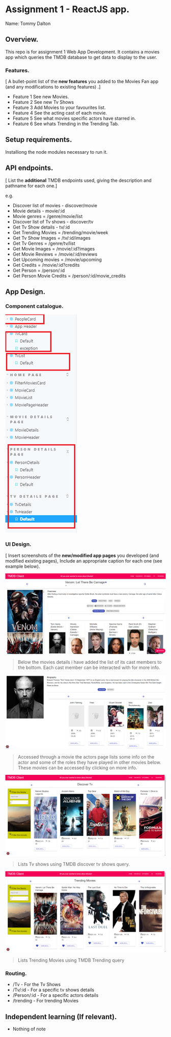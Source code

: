 # Assignment 1 - ReactJS app.

Name: Tommy Dalton

## Overview.

This repo is for assignment 1 Web App Development. It contains a movies app which queries the TMDB database to get data to display to the user.

### Features.
[ A bullet-point list of the __new features__ you added to the Movies Fan app (and any modifications to existing features) .]
 
+ Feature 1 See new Movies.
+ Feature 2 See new Tv Shows
+ Feature 3 Add Movies to your favourites list.
+ Feature 4 See the acting cast of each movie.
+ Feature 5 See what movies specific actors have starred in.
+ Feature 6 See whats Trending in the Trending Tab.

## Setup requirements.

Installiong the node modules necessary to run it.



## API endpoints.

[ List the __additional__ TMDB endpoints used, giving the description and pathname for each one.] 

e.g.
+ Discover list of movies - discover/movie
+ Movie details - movie/:id
+ Movie genres = /genre/movie/list
+ Discover list of Tv shows - discover/tv
+ Get Tv Show details - tv/:id
+ Get Trending Movies = /trending/movie/week
+ Get Tv Show Images = /tv/:id/images
+ Get Tv Genres = /genre/tv/list
+ Get Movie Images = /movie/:id?images
+ Get Movie Reviews = /movie/:id/reviews
+ Get Upcoming movies = /movie/upcoming
+ Get Credits = /movie/:id?credits
+ Get Person = /person/:id
+ Get Person Movie Credits = /person/:id/movie_credits


## App Design.

### Component catalogue.


![](./images/storybook.png)
### UI Design.

[ Insert screenshots of the __new/modified app pages__ you developed (and modified existing pages), Include an appropriate caption for each one (see example below).

![ ](./images/MoviesPageUpdate.png)

>Below the movies details i have added the list of its cast members to the bottom. Each cast member can be interacted with for more info.

![ ](./images/ActorPage.png)

>Accessed through a movie the actors page lists some info on the actor and some of the roles they have played in other movies below. These movies can be accessed by clicking on more info.

![ ](./images/TvPage.png)

>Lists Tv shows using TMDB discover tv shows query.

![ ](./images/TredningMovies.png)

> Lists Trending Movies using TMDB Trending query

### Routing.



+ /Tv - For the Tv Shows
+ /Tv/:id - For a specific tv shows details
+ /Person/:id - For a specific actors details
+ /trending - For trending Movies




## Independent learning (If relevant).

+ Nothing of note